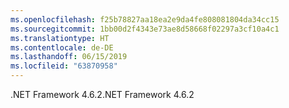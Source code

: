 ```yaml
---
ms.openlocfilehash: f25b78827aa18ea2e9da4fe808081804da34cc15
ms.sourcegitcommit: 1bb00d2f4343e73ae8d58668f02297a3cf10a4c1
ms.translationtype: HT
ms.contentlocale: de-DE
ms.lasthandoff: 06/15/2019
ms.locfileid: "63870958"
---
```

<span data-ttu-id="65a4d-101">.NET Framework 4.6.2</span><span class="sxs-lookup"><span data-stu-id="65a4d-101">.NET Framework 4.6.2</span></span>